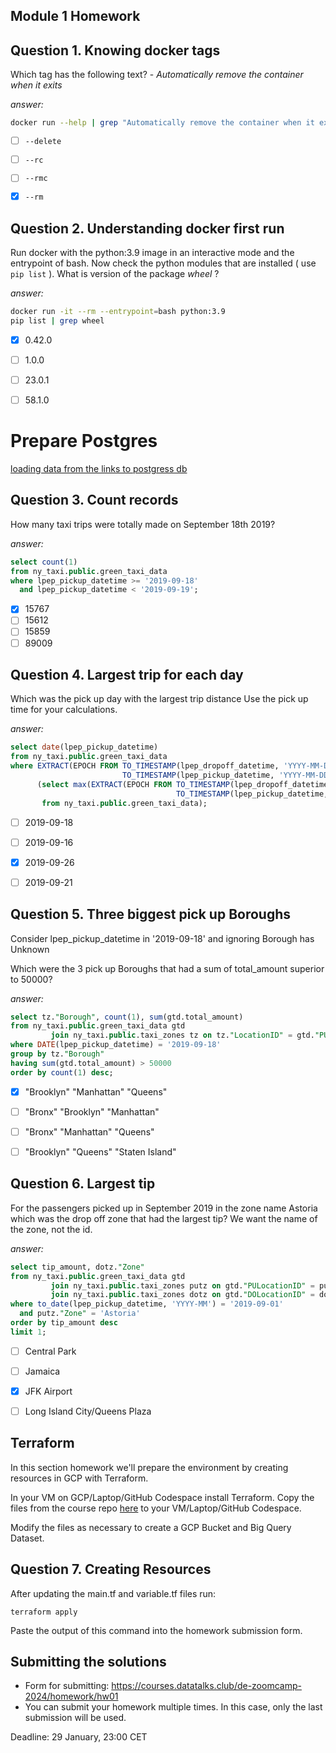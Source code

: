 ## Module 1 Homework

## Question 1. Knowing docker tags

Which tag has the following text? - *Automatically remove the container when it exits* 

*answer:* 
```bash
docker run --help | grep "Automatically remove the container when it exits"
```

- [ ] `--delete`
- [ ] `--rc`
- [ ] `--rmc`
- [x] `--rm`


## Question 2. Understanding docker first run 

Run docker with the python:3.9 image in an interactive mode and the entrypoint of bash.
Now check the python modules that are installed ( use ```pip list``` ). 
What is version of the package *wheel* ?

*answer:*
```bash
docker run -it --rm --entrypoint=bash python:3.9
pip list | grep wheel
```

- [x] 0.42.0
- [ ] 1.0.0
- [ ] 23.0.1
- [ ] 58.1.0


# Prepare Postgres

[loading data from the links to postgress db](./pipeline.ipynb)

## Question 3. Count records 

How many taxi trips were totally made on September 18th 2019?

*answer:*
```sql
select count(1)
from ny_taxi.public.green_taxi_data
where lpep_pickup_datetime >= '2019-09-18'
  and lpep_pickup_datetime < '2019-09-19';
```

- [x] 15767
- [ ] 15612
- [ ] 15859
- [ ] 89009

## Question 4. Largest trip for each day

Which was the pick up day with the largest trip distance
Use the pick up time for your calculations.

*answer:*
```sql
select date(lpep_pickup_datetime)
from ny_taxi.public.green_taxi_data
where EXTRACT(EPOCH FROM TO_TIMESTAMP(lpep_dropoff_datetime, 'YYYY-MM-DD HH24:MI:SS') -
                         TO_TIMESTAMP(lpep_pickup_datetime, 'YYYY-MM-DD HH24:MI:SS'))::INTEGER =
      (select max(EXTRACT(EPOCH FROM TO_TIMESTAMP(lpep_dropoff_datetime, 'YYYY-MM-DD HH24:MI:SS') -
                                     TO_TIMESTAMP(lpep_pickup_datetime, 'YYYY-MM-DD HH24:MI:SS'))::INTEGER)
       from ny_taxi.public.green_taxi_data);
```

- [ ] 2019-09-18
- [ ] 2019-09-16
- [x] 2019-09-26
- [ ] 2019-09-21


## Question 5. Three biggest pick up Boroughs

Consider lpep_pickup_datetime in '2019-09-18' and ignoring Borough has Unknown

Which were the 3 pick up Boroughs that had a sum of total_amount superior to 50000?

*answer:*
```sql
select tz."Borough", count(1), sum(gtd.total_amount)
from ny_taxi.public.green_taxi_data gtd
         join ny_taxi.public.taxi_zones tz on tz."LocationID" = gtd."PULocationID"
where DATE(lpep_pickup_datetime) = '2019-09-18'
group by tz."Borough"
having sum(gtd.total_amount) > 50000
order by count(1) desc;
```
 
- [x] "Brooklyn" "Manhattan" "Queens"
- [ ] "Bronx" "Brooklyn" "Manhattan"
- [ ] "Bronx" "Manhattan" "Queens" 
- [ ] "Brooklyn" "Queens" "Staten Island"


## Question 6. Largest tip

For the passengers picked up in September 2019 in the zone name Astoria which was the drop off zone that had the largest tip?
We want the name of the zone, not the id.

*answer:*
```sql
select tip_amount, dotz."Zone"
from ny_taxi.public.green_taxi_data gtd
         join ny_taxi.public.taxi_zones putz on gtd."PULocationID" = putz."LocationID"
         join ny_taxi.public.taxi_zones dotz on gtd."DOLocationID" = dotz."LocationID"
where to_date(lpep_pickup_datetime, 'YYYY-MM') = '2019-09-01'
  and putz."Zone" = 'Astoria'
order by tip_amount desc
limit 1;
```

- [ ] Central Park
- [ ] Jamaica
- [x] JFK Airport
- [ ] Long Island City/Queens Plaza



## Terraform

In this section homework we'll prepare the environment by creating resources in GCP with Terraform.

In your VM on GCP/Laptop/GitHub Codespace install Terraform. 
Copy the files from the course repo
[here](https://github.com/DataTalksClub/data-engineering-zoomcamp/tree/main/01-docker-terraform/1_terraform_gcp/terraform) to your VM/Laptop/GitHub Codespace.

Modify the files as necessary to create a GCP Bucket and Big Query Dataset.


## Question 7. Creating Resources

After updating the main.tf and variable.tf files run:

```
terraform apply
```

Paste the output of this command into the homework submission form.


## Submitting the solutions

* Form for submitting: https://courses.datatalks.club/de-zoomcamp-2024/homework/hw01
* You can submit your homework multiple times. In this case, only the last submission will be used. 

Deadline: 29 January, 23:00 CET